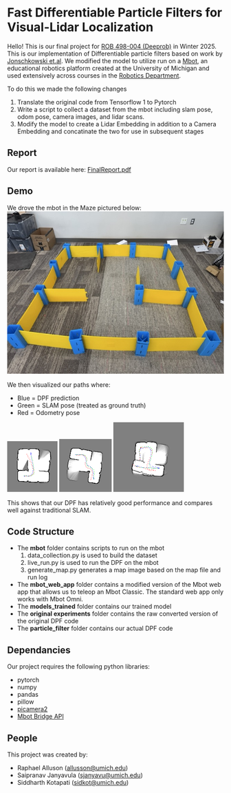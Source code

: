 # Fast Differentiable Particle Filters for Visual-Lidar Localization

Hello!
This is our final project for [ROB 498-004 (Deeprob)](https://deeprob.org/w25/) in Winter 2025. This is our implementation of Differentiable particle filters based on work by [Jonschkowski et.al](https://github.com/tu-rbo/differentiable-particle-filters). We modified the model to utilize run on a [Mbot](https://mbot.robotics.umich.edu), an educational robotics platform created at the University of Michigan and used extensively across courses in the [Robotics Department](https://robotics.umich.edu).

To do this we made the following changes
1. Translate the original code from Tensorflow 1 to Pytorch
2. Write a script to collect a dataset from the mbot including slam pose, odom pose, camera images, and lidar scans.
3. Modify the model to create a Lidar Embedding in addition to a Camera Embedding and concatinate the two for use in subsequent stages

## Report
Our report is available here: [FinalReport.pdf](/FinalReport.pdf)

## Demo
We drove the mbot in the Maze pictured below:
![Original Maze](/images/Maze.jpeg "Original Maze")

We then visualized our paths where:
- Blue = DPF prediction
- Green = SLAM pose (treated as ground truth)
- Red = Odometry pose

![Path 1](/images/path1.png "Path 1")
![Path 2](/images/path2.png "Path 2")
![Path 3](/images/path3.png "Path 3")

This shows that our DPF has relatively good performance and compares well against traditional SLAM.

## Code Structure
- The **mbot** folder contains scripts to run on the mbot
    1. data_collection.py is used to build the dataset
    2. live_run.py is used to run the DPF on the mbot
    3. generate_map.py generates a map image based on the map file and run log
- The **mbot_web_app** folder contains a modified version of the Mbot web app that allows us to teleop an Mbot Classic. The standard web app only works with Mbot Omni.
-  The **models_trained** folder contains our trained model
- The **original experiments** folder contains the raw converted version of the original DPF code
- The **particle_filter** folder contains our actual DPF code

## Dependancies
Our project requires the following python libraries:
- pytorch
- numpy
- pandas
- pillow
- [picamera2](https://github.com/raspberrypi/picamera2)
- [Mbot Bridge API](https://mbot.robotics.umich.edu/docs/tutorials/bridge/)


## People

This project was created by:
- Raphael Alluson (allusson@umich.edu)
- Saipranav Janyavula (sjanyavu@umich.edu)
- Siddharth Kotapati (sidkot@umich.edu)

